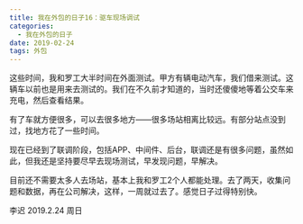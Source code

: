 ```yaml
---
title: 我在外包的日子16：驱车现场调试
categories:
  - 我在外包的日子
date: 2019-02-24
tags: 外包
---
```

这些时间，我和罗工大半时间在外面测试。甲方有辆电动汽车，我们借来测试。这辆车以前也是用来去测试的。我们在不久前才知道的，当时还傻傻地等着公交车来充电，然后查看结果。  
<!-- more --> 
有了车就方便很多，可以去很多地方——很多场站相离比较远。有部分站点没到过，找地方花了一些时间。  

现在已经到了联调阶段，包括APP、中间件、后台，联调还是有很多问题，虽然如此，但我还是坚持要尽早去现场测试，早发现问题，早解决。  

目前还不需要太多人去场站，基本上我和罗工2个人都能处理。去了两天，收集问题和数据，再在公司解决，这样，一周就过去了。感觉日子过得特别快。  

李迟 2019.2.24 周日